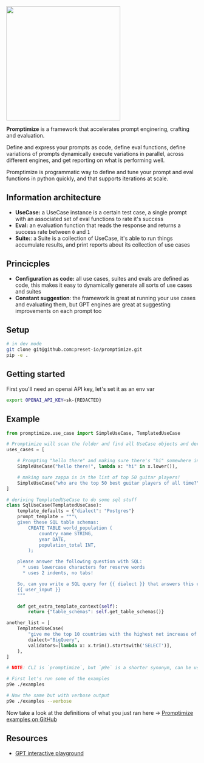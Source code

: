 <img src="https://user-images.githubusercontent.com/487433/229948453-36cbc2d1-e71f-4e87-9111-ab428bc96f4c.png" width=300/>

**Promptimize** is a framework that accelerates prompt enginering,
crafting and evaluation.

Define and express your prompts as code, define eval functions, define
variations of prompts dynamically execute variations in parallel, across
different engines, and get reporting on what is performing well.

Promptimize is programmatic way to define and tune your prompt and eval
functions in python quickly, and that supports iterations at scale.

## Information architecture
* **UseCase:** a UseCase instance is a certain test case, a single prompt
  with an associated set of eval functions to rate it's success
* **Eval:** an evaluation function that reads the response and returns
  a success rate between `0` and `1`
* **Suite:**: a Suite is a collection of UseCase, it's able to run things
  accumulate results, and print reports about its collection of use cases

## Princicples
* **Configuration as code:** all use cases, suites and evals are defined as code,
  this makes it easy to dynamically generate all sorts of use cases and suites
* **Constant suggestion**: the framework is great at running your use cases
  and evaluating them, but GPT engines are great at suggesting improvements
  on each prompt too

## Setup
```bash
# in dev mode
git clone git@github.com:preset-io/promptimize.git
pip -e .
```

## Getting started

First you'll need an openai API key, let's set it as an env var
```bash
export OPENAI_API_KEY=sk-{REDACTED}
```

## Example
```python
from promptimize.use_case import SimpleUseCase, TemplatedUseCase

# Promptimize will scan the folder and find all UseCase objects and derivatives
uses_cases = [

    # Prompting "hello there" and making sure there's "hi" somewhere in the answer
    SimpleUseCase("hello there!", lambda x: "hi" in x.lower()),

    # making sure zappa is in the list of top 50 guitar players!
    SimpleUseCase("who are the top 50 best guitar players of all time?", lambda x: "zappa" in x.lower()),
]

# deriving TemplatedUseCase to do some sql stuff
class SqlUseCase(TemplatedUseCase):
    template_defaults = {"dialect": "Postgres"}
    prompt_template = """\
    given these SQL table schemas:
        CREATE TABLE world_population (
            country_name STRING,
            year DATE,
            population_total INT,
        );

    please answer the following question with SQL:
      * uses lowercase characters for reserve words
      * uses 2 indents, no tabs!

    So, can you write a SQL query for {{ dialect }} that answers this user prompt:
    {{ user_input }}
    """

    def get_extra_template_context(self):
        return {"table_schemas": self.get_table_schemas()}

another_list = [
    TemplatedUseCase(
        "give me the top 10 countries with the highest net increase of population over the past 25 years?",
        dialect="BigQuery",
        validators=[lambda x: x.trim().startswith('SELECT')],
    ),
]
```

```bash
# NOTE: CLI is `promptimize`, but `p9e` is a shorter synonym, can be used interchangibly

# First let's run some of the examples
p9e ./examples

# Now the same but with verbose output
p9e ./examples --verbose

```

Now take a look at the definitions of what you just ran here ->
[Promptimize examples on GitHub](https://github.com/preset-io/promptimize/tree/master/examples)

## Resources
* [GPT interactive playground](https://platform.openai.com/playground/p/default-adv-tweet-classifier)
 
